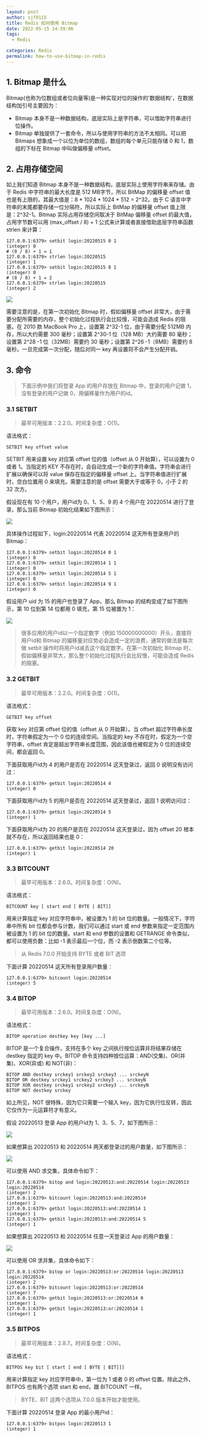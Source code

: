 ```yaml
---
layout: post
author: sjf0115
title: Redis 如何使用 Bitmap
date: 2022-05-15 14:59:06
tags:
  - Redis

categories: Redis
permalink: how-to-use-bitmap-in-redis
---
```


## 1. Bitmap 是什么

Bitmap(也称为位数组或者位向量等)是一种实现对位的操作的'数据结构'，在数据结构加引号主要因为：
- Bitmap 本身不是一种数据结构，底层实际上是字符串，可以借助字符串进行位操作。
- Bitmap 单独提供了一套命令，所以与使用字符串的方法不太相同。可以把 Bitmaps 想象成一个以位为单位的数组，数组的每个单元只能存储 0 和 1，数组的下标在 Bitmap 中叫做偏移量 offset。

## 2. 占用存储空间

如上我们知道 Bitmap 本身不是一种数据结构，底层实际上使用字符串来存储。由于 Redis 中字符串的最大长度是 512 MB字节，所以 BitMap 的偏移量 offset 值也是有上限的，其最大值是：8 * 1024 * 1024 * 512 = 2^32。由于 C 语言中字符串的末尾都要存储一位分隔符，所以实际上 BitMap 的偏移量 offset 值上限是：2^32-1。Bitmap 实际占用存储空间取决于 BitMap 偏移量 offset 的最大值，占用字节数可以用 (max_offset / 8) + 1 公式来计算或者直接借助底层字符串函数 strlen 来计算：
```
127.0.0.1:6379> setbit login:20220515 0 1
(integer) 0
# (0 / 8) + 1 = 1
127.0.0.1:6379> strlen login:20220515
(integer) 1
127.0.0.1:6379> setbit login:20220515 8 1
(integer) 0
# (8 / 8) + 1 = 2
127.0.0.1:6379> strlen login:20220515
(integer) 2
```

![](https://github.com/sjf0115/ImageBucket/blob/main/Redis/how-to-use-bitmap-in-redis-1.png?raw=true)

需要注意的是，在第一次初始化 Bitmap 时，假如偏移量 offset 非常大，由于需要分配所需要的内存，整个初始化过程执行会比较慢，可能会造成 Redis 的阻塞。在 2010 款 MacBook Pro 上，设置第 2^32-1 位，由于需要分配 512MB 内存，所以大约需要 300 毫秒；设置第 2^30-1 位（128 MB）大约需要 80 毫秒；设置第 2^28 -1 位（32MB）需要约 30 毫秒；设置第 2^26 -1（8MB）需要约 8 毫秒。一旦完成第一次分配，随后对同一 key 再设置将不会产生分配开销。

## 3. 命令

> 下面示例中我们将登录 App 的用户存放在 Bitmap 中，登录的用户记做 1，没有登录的用户记做 0，用偏移量作为用户的id。

### 3.1 SETBIT

> 最早可用版本：2.2.0。时间复杂度：O(1)。

语法格式：
```
SETBIT key offset value
```

SETBIT 用来设置 key 对应第 offset 位的值（offset 从 0 开始算），可以设置为 0 或者 1。当指定的 KEY 不存在时，会自动生成一个新的字符串值。字符串会进行扩展以确保可以将 value 保存在指定的偏移量 offset 上。当字符串值进行扩展时，空白位置用 0 来填充。需要注意的是 offset 需要大于或等于 0，小于 2 的 32 次方。

假设现在有 10 个用户，用户id为 0、1、5、9 的 4 个用户在 20220514 进行了登录，那么当前 Bitmap 初始化结果如下图所示：

![](https://github.com/sjf0115/ImageBucket/blob/main/Redis/how-to-use-bitmap-in-redis-2.png?raw=true)

具体操作过程如下，login:20220514 代表 20220514 这天所有登录用户的 Bitmap：
```
127.0.0.1:6379> setbit login:20220514 0 1
(integer) 0
127.0.0.1:6379> setbit login:20220514 1 1
(integer) 0
127.0.0.1:6379> setbit login:20220514 5 1
(integer) 0
127.0.0.1:6379> setbit login:20220514 9 1
(integer) 0
```
假设用户 uid 为 15 的用户也登录了 App，那么 Bitmap 的结构变成了如下图所示，第 10 位到第 14 位都用 0 填充，第 15 位被置为 1：

![](https://github.com/sjf0115/ImageBucket/blob/main/Redis/how-to-use-bitmap-in-redis-3.png?raw=true)

> 很多应用的用户id以一个指定数字（例如 150000000000）开头，直接将用户id和 Bitmap 的偏移量对应势必会造成一定的浪费，通常的做法是每次做 setbit 操作时将用户id减去这个指定数字。在第一次初始化 Bitmap 时，假如偏移量非常大，那么整个初始化过程执行会比较慢，可能会造成 Redis 的阻塞。

### 3.2 GETBIT

> 最早可用版本：2.2.0。时间复杂度：O(1)。

语法格式：
```
GETBIT key offset
```
获取 key 对应第 offset 位的值（offset 从 0 开始算）。当 offset 超过字符串长度时，字符串假定为一个 0 位的连续空间。当指定的 key 不存在时，假定为一个空字符串，offset 肯定是超出字符串长度范围，因此该值也被假定为 0 位的连续空间，都会返回 0。

下面获取用户id为 4 的用户是否在 20220514 这天登录过，返回 0 说明没有访问过：
```
127.0.0.1:6379> getbit login:20220514 4
(integer) 0
```
下面获取用户id为 5 的用户是否在 20220514 这天登录过，返回 1 说明访问过：
```
127.0.0.1:6379> getbit login:20220514 5
(integer) 1
```
下面获取用户id为 20 的用户是否在 20220514 这天登录过，因为 offset 20 根本就不存在，所以返回结果也是 0：
```
127.0.0.1:6379> getbit login:20220514 20
(integer) 1
```

### 3.3 BITCOUNT

> 最早可用版本：2.6.0。时间复杂度：O(N)。

语法格式：
```
BITCOUNT key [ start end [ BYTE | BIT]]
```
用来计算指定 key 对应字符串中，被设置为 1 的 bit 位的数量。一般情况下，字符串中所有 bit 位都会参与计数，我们可以通过 start 或 end 参数来指定一定范围内被设置为 1 的 bit 位的数量。start 和 end 参数的设置和 GETRANGE 命令类似，都可以使用负数：比如 -1 表示最后一个位，而 -2 表示倒数第二个位等。

> 从 Redis 7.0.0 开始支持 BYTE 或者 BIT 选项

下面计算 20220514 这天所有登录用户数量：
```
127.0.0.1:6379> bitcount login:20220514
(integer) 5
```

### 3.4 BITOP

> 最早可用版本：2.6.0。时间复杂度：O(N)。

语法格式：
```
BITOP operation destkey key [key ...]
```
BITOP 是一个复合操作，支持在多个 key 之间执行按位运算并将结果存储在 destkey 指定的 key 中。BITOP 命令支持四种按位运算：AND(交集)、OR(并集)、XOR(异或) 和 NOT(非)：
```
BITOP AND destkey srckey1 srckey2 srckey3 ... srckeyN
BITOP OR destkey srckey1 srckey2 srckey3 ... srckeyN
BITOP XOR destkey srckey1 srckey2 srckey3 ... srckeyN
BITOP NOT destkey srckey
```
如上所见，NOT 很特殊，因为它只需要一个输入 key，因为它执行位反转，因此它仅作为一元运算符才有意义。

假设 20220513 登录 App 的用户id为 1、3、5、7，如下图所示：

![](https://github.com/sjf0115/ImageBucket/blob/main/Redis/how-to-use-bitmap-in-redis-4.png?raw=true)

如果想算出 20220513 和 20220514 两天都登录过的用户数量，如下图所示：

![](https://github.com/sjf0115/ImageBucket/blob/main/Redis/how-to-use-bitmap-in-redis-5.png?raw=true)

可以使用 AND 求交集，具体命令如下：
```
127.0.0.1:6379> bitop and login:20220513:and:20220514 login:20220513 login:20220514
(integer) 2
127.0.0.1:6379> bitcount login:20220513:and:20220514
(integer) 2
127.0.0.1:6379> getbit login:20220513:and:20220514 1
(integer) 1
127.0.0.1:6379> getbit login:20220513:and:20220514 5
(integer) 1
```
如果想算出 20220513 和 20220514 任意一天登录过 App 的用户数量：

![](https://github.com/sjf0115/ImageBucket/blob/main/Redis/how-to-use-bitmap-in-redis-6.png?raw=true)

可以使用 OR 求并集，具体命令如下：
```
127.0.0.1:6379> bitop or login:20220513:or:20220514 login:20220513 login:20220514
(integer) 2
127.0.0.1:6379> bitcount login:20220513:or:20220514
(integer) 7
127.0.0.1:6379> getbit login:20220513:or:20220514 0
(integer) 1
127.0.0.1:6379> getbit login:20220513:or:20220514 1
(integer) 1
```

### 3.5 BITPOS

> 最早可用版本：2.8.7。时间复杂度：O(N)。

语法格式：
```
BITPOS key bit [ start [ end [ BYTE | BIT]]]
```
用来计算指定 key 对应字符串中，第一位为 1 或者 0 的 offset 位置。除此之外，BITPOS 也有两个选项 start 和 end，跟 BITCOUNT 一样。

> BYTE、BIT 这两个选项从 7.0.0 版本开始才能使用。

下面计算 20220514 登录 App 的最小用户id：
```
127.0.0.1:6379> bitpos login:20220513 1
(integer) 1
```
